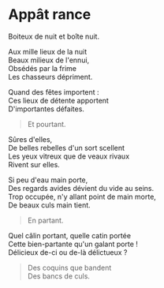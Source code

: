 # Appât rance

Boiteux de nuit et boîte nuit.  

Aux mille lieux de la nuit  
Beaux milieux de l'ennui,  
Obsédés par la frime  
Les chasseurs dépriment.  

Quand des fêtes importent :  
Ces lieux de détente apportent  
D'importantes défaites.  

> Et pourtant.  

Sûres d'elles,  
De belles rebelles d'un sort scellent  
Les yeux vitreux que de veaux rivaux  
Rivent sur elles.  

Si peu d'eau main porte,  
Des regards avides dévient du vide au seins.  
Trop occupée, n'y allant point de main morte,  
De beaux culs main tient.  

> En partant.

Quel câlin portant, quelle catin portée  
Cette bien-partante qu'un galant porte !  
Délicieux de-ci ou de-là délictueux ?  

> Des coquins que bandent  
> Des bancs de culs.  